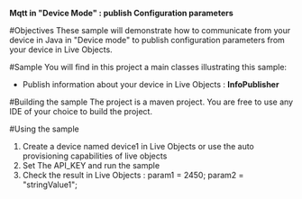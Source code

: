 **Mqtt in "Device Mode" : publish Configuration parameters** 

#Objectives
These sample will demonstrate how to communicate from your device in Java in "Device mode" to publish configuration parameters from your device in Live Objects.


#Sample
You will find in this project a main classes illustrating this sample:

- Publish information about your device in Live Objects : **InfoPublisher**


#Building the sample
The project is a maven project. You are free to use any IDE of your choice to build the project.


#Using the sample

1. Create a device named device1 in Live Objects or use the auto provisioning capabilities of live objects
2. Set The API_KEY and run the sample
3. Check the result in Live Objects :
	param1 = 2450;
	param2 = "stringValue1";

